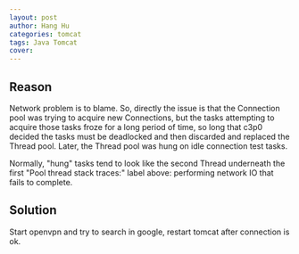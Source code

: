 ```yaml
---
layout: post
author: Hang Hu
categories: tomcat
tags: Java Tomcat 
cover: 
---
```


## Reason

Network problem is to blame.
So, directly the issue is that the Connection pool was trying to acquire new Connections, but the tasks attempting to acquire those tasks froze for a long period of time, so long that c3p0 decided the tasks must be deadlocked and then discarded and replaced the Thread pool. Later, the Thread pool was hung on idle connection test tasks.

Normally, "hung" tasks tend to look like the second Thread underneath the first "Pool thread stack traces:" label above: performing network IO that fails to complete. 

## Solution

Start openvpn and try to search in google, restart tomcat after connection is ok. 
